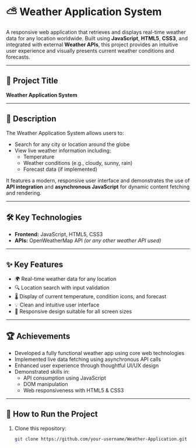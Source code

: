 # ⛅ Weather Application System

A responsive web application that retrieves and displays real-time weather data for any location worldwide. Built using **JavaScript**, **HTML5**, **CSS3**, and integrated with external **Weather APIs**, this project provides an intuitive user experience and visually presents current weather conditions and forecasts.

---

## 📌 Project Title

**Weather Application System**

---

## 📄 Description

The Weather Application System allows users to:

- Search for any city or location around the globe  
- View live weather information including:
  - Temperature
  - Weather conditions (e.g., cloudy, sunny, rain)
  - Forecast data (if implemented)

It features a modern, responsive user interface and demonstrates the use of **API integration** and **asynchronous JavaScript** for dynamic content fetching and rendering.

---

## 🛠️ Key Technologies

- **Frontend:** JavaScript, HTML5, CSS3  
- **APIs:** OpenWeatherMap API *(or any other weather API used)*

---

## ✨ Key Features

- 🌍 Real-time weather data for any location  
- 🔍 Location search with input validation  
- 🌡️ Display of current temperature, condition icons, and forecast  
- 💡 Clean and intuitive user interface  
- 📱 Responsive design suitable for all screen sizes

---

## 🏆 Achievements

- Developed a fully functional weather app using core web technologies  
- Implemented live data fetching using asynchronous API calls  
- Enhanced user experience through thoughtful UI/UX design  
- Demonstrated skills in:
  - API consumption using JavaScript
  - DOM manipulation
  - Web responsiveness with HTML5 & CSS3

---

## 🚀 How to Run the Project

1. Clone this repository:
   ```bash
   git clone https://github.com/your-username/Weather-Application.git
